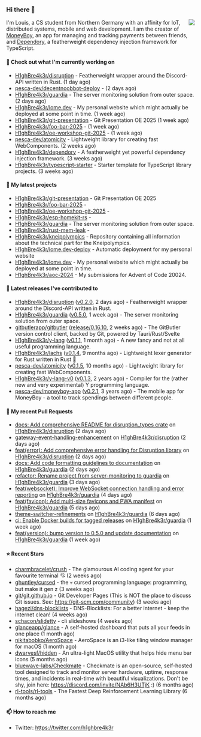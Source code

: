 ### Hi there 👋


<img align="right" src="https://github-readme-stats.vercel.app/api?username=h1ghbre4k3r">

I'm Louis, a CS student from Northern Germany with an affinity for IoT, distributed systems, mobile and web development. I am the creator of [MoneyBoy](https://github.com/pesca-dev/moneyboy-app), an app for managing and tracking payments between friends, and [Dependory](https://github.com/H1ghBre4k3r/dependory), a featherweight dependency injection framework for TypeScript.

#### 👷 Check out what I'm currently working on

- [H1ghBre4k3r/disruption](https://github.com/H1ghBre4k3r/disruption) - Featherweight wrapper around the Discord-API written in Rust. (1 day ago)
- [pesca-dev/decentnoobbot-deploy](https://github.com/pesca-dev/decentnoobbot-deploy) -  (2 days ago)
- [H1ghBre4k3r/guardia](https://github.com/H1ghBre4k3r/guardia) - The server monitoring solution from outer space. (2 days ago)
- [H1ghBre4k3r/lome.dev](https://github.com/H1ghBre4k3r/lome.dev) - My personal website which might actually be deployed at some point in time. (1 week ago)
- [H1ghBre4k3r/git-presentation](https://github.com/H1ghBre4k3r/git-presentation) - Git Presentation OE 2025 (1 week ago)
- [H1ghBre4k3r/foo-bar-2025](https://github.com/H1ghBre4k3r/foo-bar-2025) -  (1 week ago)
- [H1ghBre4k3r/oe-workshop-git-2025](https://github.com/H1ghBre4k3r/oe-workshop-git-2025) -  (1 week ago)
- [pesca-dev/atomicity](https://github.com/pesca-dev/atomicity) - Lightweight library for creating fast WebComponents. (2 weeks ago)
- [H1ghBre4k3r/dependory](https://github.com/H1ghBre4k3r/dependory) - A featherweight yet powerful dependency injection framework. (3 weeks ago)
- [H1ghBre4k3r/typescript-starter](https://github.com/H1ghBre4k3r/typescript-starter) - Starter template for TypeScript library projects. (3 weeks ago)

#### 🌱 My latest projects

- [H1ghBre4k3r/git-presentation](https://github.com/H1ghBre4k3r/git-presentation) - Git Presentation OE 2025
- [H1ghBre4k3r/foo-bar-2025](https://github.com/H1ghBre4k3r/foo-bar-2025) - 
- [H1ghBre4k3r/oe-workshop-git-2025](https://github.com/H1ghBre4k3r/oe-workshop-git-2025) - 
- [H1ghBre4k3r/esp-homekit-rs](https://github.com/H1ghBre4k3r/esp-homekit-rs) - 
- [H1ghBre4k3r/guardia](https://github.com/H1ghBre4k3r/guardia) - The server monitoring solution from outer space.
- [H1ghBre4k3r/rust-mem-leak](https://github.com/H1ghBre4k3r/rust-mem-leak) - 
- [H1ghBre4k3r/kneipolympics](https://github.com/H1ghBre4k3r/kneipolympics) - Repository containing all information about the technical part for the Kneipolympics.
- [H1ghBre4k3r/lome.dev-deploy](https://github.com/H1ghBre4k3r/lome.dev-deploy) - Automatic deployment for my personal website
- [H1ghBre4k3r/lome.dev](https://github.com/H1ghBre4k3r/lome.dev) - My personal website which might actually be deployed at some point in time.
- [H1ghBre4k3r/aoc-2024](https://github.com/H1ghBre4k3r/aoc-2024) - My submissions for Advent of Code 20024.

#### 🔭 Latest releases I've contributed to

- [H1ghBre4k3r/disruption](https://github.com/H1ghBre4k3r/disruption) ([v0.2.0](https://github.com/H1ghBre4k3r/disruption/releases/tag/v0.2.0), 2 days ago) - Featherweight wrapper around the Discord-API written in Rust.
- [H1ghBre4k3r/guardia](https://github.com/H1ghBre4k3r/guardia) ([v0.5.0](https://github.com/H1ghBre4k3r/guardia/releases/tag/v0.5.0), 1 week ago) - The server monitoring solution from outer space.
- [gitbutlerapp/gitbutler](https://github.com/gitbutlerapp/gitbutler) ([release/0.16.10](https://github.com/gitbutlerapp/gitbutler/releases/tag/release/0.16.10), 2 weeks ago) - The GitButler version control client, backed by Git, powered by Tauri/Rust/Svelte
- [H1ghBre4k3r/y-lang](https://github.com/H1ghBre4k3r/y-lang) ([v0.1.1](https://github.com/H1ghBre4k3r/y-lang/releases/tag/v0.1.1), 1 month ago) - A new fancy and not at all useful programming language.
- [H1ghBre4k3r/lachs](https://github.com/H1ghBre4k3r/lachs) ([v0.1.4](https://github.com/H1ghBre4k3r/lachs/releases/tag/v0.1.4), 9 months ago) - Lightweight lexer generator for Rust written in Rust 🦀
- [pesca-dev/atomicity](https://github.com/pesca-dev/atomicity) ([v0.1.5](https://github.com/pesca-dev/atomicity/releases/tag/v0.1.5), 10 months ago) - Lightweight library for creating fast WebComponents.
- [H1ghBre4k3r/y-lang-v0](https://github.com/H1ghBre4k3r/y-lang-v0) ([v0.1.3](https://github.com/H1ghBre4k3r/y-lang-v0/releases/tag/v0.1.3), 2 years ago) - Compiler for the (rather new and very experimental) Y programming language. 
- [pesca-dev/moneyboy-app](https://github.com/pesca-dev/moneyboy-app) ([v0.2.1](https://github.com/pesca-dev/moneyboy-app/releases/tag/v0.2.1), 3 years ago) - The mobile app for MoneyBoy - a tool to track spendings between different people.

#### 🔨 My recent Pull Requests

- [docs: Add comprehensive README for disruption_types crate](https://github.com/H1ghBre4k3r/disruption/pull/347) on [H1ghBre4k3r/disruption](https://github.com/H1ghBre4k3r/disruption) (2 days ago)
- [gateway-event-handling-enhancement](https://github.com/H1ghBre4k3r/disruption/pull/346) on [H1ghBre4k3r/disruption](https://github.com/H1ghBre4k3r/disruption) (2 days ago)
- [feat(error): Add comprehensive error handling for Disruption library](https://github.com/H1ghBre4k3r/disruption/pull/345) on [H1ghBre4k3r/disruption](https://github.com/H1ghBre4k3r/disruption) (2 days ago)
- [docs: Add code formatting guidelines to documentation](https://github.com/H1ghBre4k3r/guardia/pull/67) on [H1ghBre4k3r/guardia](https://github.com/H1ghBre4k3r/guardia) (2 days ago)
- [refactor: Rename project from server-monitoring to guardia](https://github.com/H1ghBre4k3r/guardia/pull/66) on [H1ghBre4k3r/guardia](https://github.com/H1ghBre4k3r/guardia) (3 days ago)
- [feat(websocket): Improve WebSocket connection handling and error reporting](https://github.com/H1ghBre4k3r/guardia/pull/63) on [H1ghBre4k3r/guardia](https://github.com/H1ghBre4k3r/guardia) (4 days ago)
- [feat(favicon): Add multi-size favicons and PWA manifest](https://github.com/H1ghBre4k3r/guardia/pull/62) on [H1ghBre4k3r/guardia](https://github.com/H1ghBre4k3r/guardia) (5 days ago)
- [theme-switcher-refinements](https://github.com/H1ghBre4k3r/guardia/pull/59) on [H1ghBre4k3r/guardia](https://github.com/H1ghBre4k3r/guardia) (6 days ago)
- [ci: Enable Docker builds for tagged releases](https://github.com/H1ghBre4k3r/guardia/pull/49) on [H1ghBre4k3r/guardia](https://github.com/H1ghBre4k3r/guardia) (1 week ago)
- [feat(version): bump version to 0.5.0 and update documentation](https://github.com/H1ghBre4k3r/guardia/pull/48) on [H1ghBre4k3r/guardia](https://github.com/H1ghBre4k3r/guardia) (1 week ago)

#### ⭐ Recent Stars

- [charmbracelet/crush](https://github.com/charmbracelet/crush) - The glamourous AI coding agent for your favourite terminal 💘 (2 weeks ago)
- [ghuntley/cursed](https://github.com/ghuntley/cursed) - the 💀 cursed programming language: programming, but make it gen z (3 weeks ago)
- [git/git.github.io](https://github.com/git/git.github.io) - Git Developer Pages (This is NOT the place to discuss Git issues. See: https://git-scm.com/community) (3 weeks ago)
- [hagezi/dns-blocklists](https://github.com/hagezi/dns-blocklists) - DNS-Blocklists: For a better internet - keep the internet clean! (4 weeks ago)
- [schacon/slidetty](https://github.com/schacon/slidetty) - cli slideshows (4 weeks ago)
- [glanceapp/glance](https://github.com/glanceapp/glance) - A self-hosted dashboard that puts all your feeds in one place (1 month ago)
- [nikitabobko/AeroSpace](https://github.com/nikitabobko/AeroSpace) - AeroSpace is an i3-like tiling window manager for macOS (1 month ago)
- [dwarvesf/hidden](https://github.com/dwarvesf/hidden) - An ultra-light MacOS utility that helps hide menu bar icons (5 months ago)
- [bluewave-labs/Checkmate](https://github.com/bluewave-labs/Checkmate) - Checkmate is an open-source, self-hosted tool designed to track and monitor server hardware, uptime, response times, and incidents in real-time with beautiful visualizations. Don&#39;t be shy, join here: https://discord.com/invite/NAb6H3UTjK :) (6 months ago)
- [rl-tools/rl-tools](https://github.com/rl-tools/rl-tools) - The Fastest Deep Reinforcement Learning Library (6 months ago)

#### 📫 How to reach me

- Twitter: https://twitter.com/h1ghbre4k3r
